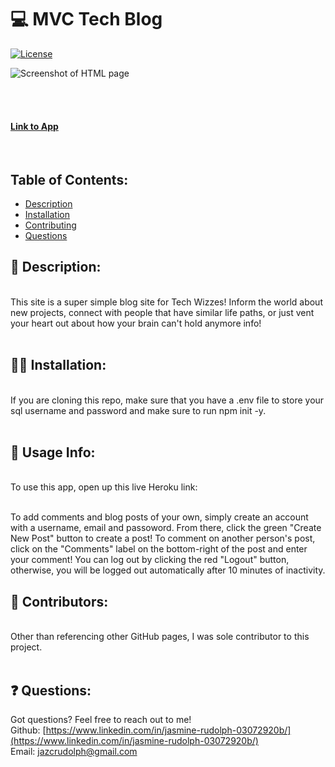 
# :computer: MVC Tech Blog

[![License](https://img.shields.io/badge/License-MIT%20-blue.svg)](https://opensource.org/licenses/MIT)

![Screenshot of HTML page]()

<br>  
<br> 

#### [Link to App]()
<br>

## Table of Contents: 
*  [Description](#scroll-description)
*  [Installation](#man_mechanic-installation)
*  [Contributing](#couple-contributors)
*  [Questions](#-questions)



## :scroll: Description: 
<br>
This site is a super simple blog site for Tech Wizzes! Inform the world about new projects, connect with people that have similar life paths, or just vent your heart out about how your brain can't hold anymore info! 
 <br>
<br>

## :man_mechanic: Installation:
<br>
If you are cloning this repo, make sure that you have a .env file to store your sql username and password and make sure to run npm init -y.
<br>
<br>

## :book: Usage Info:
<br>
To use this app, open up this live Heroku link: <br>

<br> To add comments and blog posts of your own, simply create an account with a username, email and passoword. From there, click the green "Create New Post" button to create a post! To comment on another person's post, click on the "Comments" label on the bottom-right of the post and enter your comment! You can log out by clicking the red "Logout" button, otherwise, you will be logged out automatically after 10 minutes of inactivity.
<br>



## :couple: Contributors:
<br>
Other than referencing other GitHub pages, I was sole contributor to this project.

<br>
<br>


## ❓ Questions:

Got questions? Feel free to reach out to me!<br>
Github: [https://www.linkedin.com/in/jasmine-rudolph-03072920b/](https://www.linkedin.com/in/jasmine-rudolph-03072920b/)<br>
Email: [jazcrudolph@gmail.com](jazcrudolph@gmail.com)


